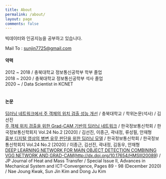 ```yaml
---
title: About
permalink: /about/
layout: page
comments: false
---
```


빅데이터와 인공지능을 공부하고 있습니다.

Mail To : sunjin7725@gmail.com

#### 약력

2012 ~ 2018 / 충북대학교 정보통신공학부 학부 졸업  
2018 ~ 2020 / 충북대학교 정보통신공학부 석사 졸업  
2020 ~ / Data Scientist in KCNET  
<br>

#### 논문

<a href='http://www.riss.kr/search/detail/DetailView.do?p_mat_type=be54d9b8bc7cdb09&control_no=60ce940b0cfdfd43ffe0bdc3ef48d419' target="_blank">딥러닝 네트워크에서 주 객체의 위치 검출 성능 개선</a> / 충북대학교 / 학위논문(석사) / 김선진 <br>
<a href="http://www.riss.kr/search/detail/DetailView.do?p_mat_type=1a0202e37d52c72d&control_no=adf1c1880922328e4884a65323211ff0" target="_blank">주 객체 위치 검출을 위한 Grad-CAM 기반의 딥러닝 네트워크</a> / 한국정보통신학회 / 한국정보통신학회지 Vol.24 No.2 [2020] / 김선진, 이종근, 곽내정, 류성필, 안재형<br>
<a href="http://www.riss.kr/search/detail/DetailView.do?p_mat_type=1a0202e37d52c72d&control_no=d7aa09d47a7163537f7a54760bb41745" target="_blank">흉부 디지털 영상의 병변 유무 판단을 위한 딥러닝 모델</a> / 한국정보통신학회 / 한국정보통신학회지 Vol.24 No.2 [2020] / 이종근, 김선진, 곽내정, 김동우, 안재형<br>
<a href="htp://www.pphmj.com/abstract/13606.htm" target="_blank">DEEP LEARNING NETWORK FOR MAIN OBJECT DETECTION COMBINING VGG NETWORK AND GRAD-CAM(http://dx.doi.org/10.17654/HMSIII20089)</a> / JP Journal of Heat and Mass Transfer / Special Issue II, Advances in Mechanical System and ICT-Convergence, Pages 89 - 98 (December 2020) / Nae Joung Kwak, Sun Jin Kim and Dong Ju Kim